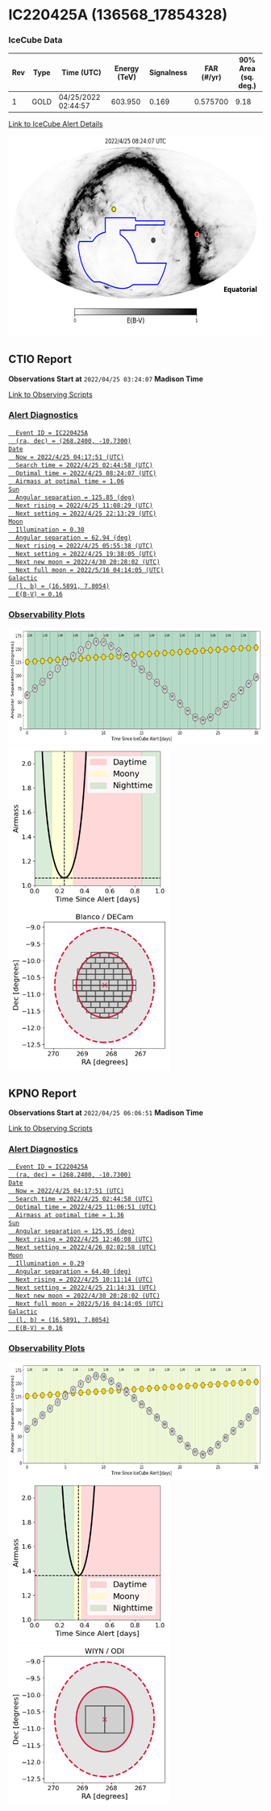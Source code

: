 # IC220425A (136568_17854328)

### IceCube Data

| Rev | Type | Time (UTC) | Energy (TeV) | Signalness | FAR (#/yr) | 90% Area (sq. deg.) |
| --- | --- | --- | --- | --- | --- | --- |
| 1 | GOLD | 04/25/2022  02:44:57 | 603.950 | 0.169 | 0.575700 | 9.18 |

<a href="https://gcn.gsfc.nasa.gov/gcn/notices_amon_g_b/136568_17854328.amon" target="_blank">Link to IceCube Alert Details</a>

<a href="https://rmorgan10.github.io/AlertMonitoring/IC220425A_1/CTIO_skymap.png" target="_blank">
  <img src="CTIO_skymap.png" alt="CTIO Skymap" style="width:700px;height:400px;">
</a>


## CTIO Report

**Observations Start at**  `2022/04/25 03:24:07`  **Madison Time**

<a href="https://github.com/rmorgan10/AlertMonitoring/blob/main/IC220425A_1/CTIO.json" target="_blank">Link to Observing Scripts

### Alert Diagnostics

```Event
  Event ID = IC220425A
  (ra, dec) = (268.2400, -10.7300)
Date
  Now = 2022/4/25 04:17:51 (UTC)
  Search time = 2022/4/25 02:44:58 (UTC)
  Optimal time = 2022/4/25 08:24:07 (UTC)
  Airmass at optimal time = 1.06
Sun
  Angular separation = 125.85 (deg)
  Next rising = 2022/4/25 11:08:29 (UTC)
  Next setting = 2022/4/25 22:13:29 (UTC)
Moon
  Illumination = 0.30
  Angular separation = 62.94 (deg)
  Next rising = 2022/4/25 05:55:38 (UTC)
  Next setting = 2022/4/25 19:38:05 (UTC)
  Next new moon = 2022/4/30 20:28:02 (UTC)
  Next full moon = 2022/5/16 04:14:05 (UTC)
Galactic
  (l, b) = (16.5891, 7.8054)
  E(B-V) = 0.16
```
### Observability Plots

<a href="https://rmorgan10.github.io/AlertMonitoring/IC220425A_1/CTIO_forecast.png" target="_blank">
  <img src="CTIO_forecast.png" alt="CTIO Forecast" style="width:700px;height:233px;">
</a>

<a href="https://rmorgan10.github.io/AlertMonitoring/IC220425A_1/CTIO_airmass.png" target="_blank">
  <img src="CTIO_airmass.png" alt="CTIO Airmass" style="width:320px;height:320px;">
</a>
<a href="https://rmorgan10.github.io/AlertMonitoring/IC220425A_1/CTIO_fov.png" target="_blank">
  <img src="CTIO_fov.png" alt="CTIO FoV" style="width:320px;height:320px;">
</a>


## KPNO Report

**Observations Start at**  `2022/04/25 06:06:51`  **Madison Time**

<a href="https://github.com/rmorgan10/AlertMonitoring/blob/main/IC220425A_1/KPNO.json" target="_blank">Link to Observing Scripts

### Alert Diagnostics

```Event
  Event ID = IC220425A
  (ra, dec) = (268.2400, -10.7300)
Date
  Now = 2022/4/25 04:17:51 (UTC)
  Search time = 2022/4/25 02:44:58 (UTC)
  Optimal time = 2022/4/25 11:06:51 (UTC)
  Airmass at optimal time = 1.36
Sun
  Angular separation = 125.95 (deg)
  Next rising = 2022/4/25 12:46:08 (UTC)
  Next setting = 2022/4/26 02:02:58 (UTC)
Moon
  Illumination = 0.29
  Angular separation = 64.40 (deg)
  Next rising = 2022/4/25 10:11:14 (UTC)
  Next setting = 2022/4/25 21:14:31 (UTC)
  Next new moon = 2022/4/30 20:28:02 (UTC)
  Next full moon = 2022/5/16 04:14:05 (UTC)
Galactic
  (l, b) = (16.5891, 7.8054)
  E(B-V) = 0.16
```
### Observability Plots

<a href="https://rmorgan10.github.io/AlertMonitoring/IC220425A_1/KPNO_forecast.png" target="_blank">
  <img src="KPNO_forecast.png" alt="KPNO Forecast" style="width:700px;height:233px;">
</a>

<a href="https://rmorgan10.github.io/AlertMonitoring/IC220425A_1/KPNO_airmass.png" target="_blank">
  <img src="KPNO_airmass.png" alt="KPNO Airmass" style="width:320px;height:320px;">
</a>
<a href="https://rmorgan10.github.io/AlertMonitoring/IC220425A_1/KPNO_fov.png" target="_blank">
  <img src="KPNO_fov.png" alt="KPNO FoV" style="width:320px;height:320px;">
</a>

